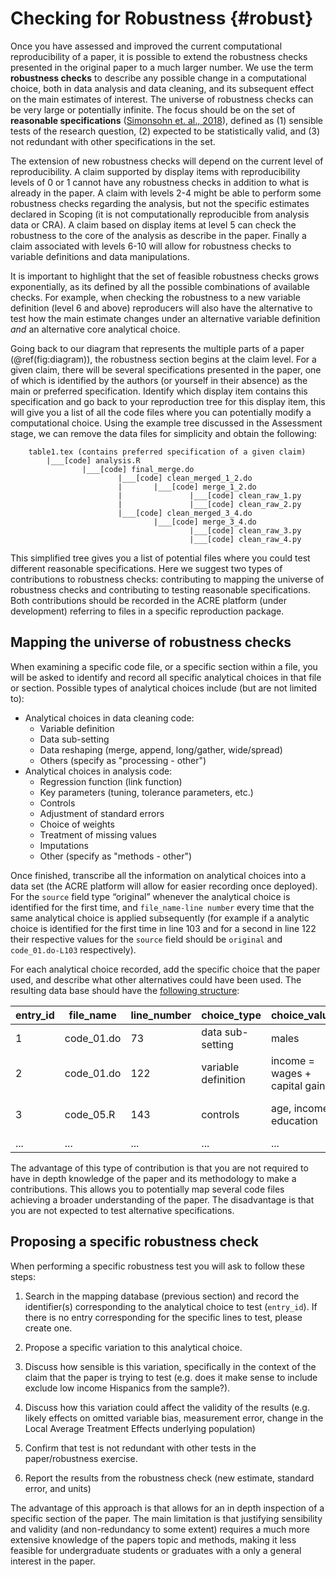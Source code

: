 # Checking for Robustness {#robust}

Once you have assessed and improved the current computational reproducibility of a paper, it is possible to extend the robustness checks presented in the original paper to a much larger number. We use the term **robustness checks** to describe any possible change in a computational choice, both in data analysis and data cleaning, and its subsequent effect on the main estimates of interest. The universe of robustness checks can be very large or potentially infinite. The focus should be on the set of **reasonable specifications** ([Simonsohn et. al., 2018](https://urisohn.com/sohn_files/wp/wordpress/wp-content/uploads/Paper-Specification-curve-2018-11-02.pdf)), defined as (1) sensible tests of the research question, (2) expected to be statistically valid, and (3) not redundant with other specifications in the set.

The extension of new robustness checks will depend on the current level of reproducibility. A claim supported by display items with reproducibility levels of 0 or 1 cannot have any robustness checks in addition to what is already in the paper. A claim with levels 2-4 might be able to perform some robustness checks regarding the analysis, but not the specific estimates declared in Scoping (it is not computationally reproducible from analysis data or CRA). A claim based on display items at level 5 can check the robustness to the core of the analysis as describe in the paper. Finally a claim associated with levels 6-10 will allow for robustness checks to variable definitions and data manipulations. 

It is important to highlight that the set of feasible robustness checks grows exponentially, as its defined by all the possible combinations of available checks. For example, when checking the robustness to a new variable definition (level 6 and above) reproducers will also have the alternative to test how the main estimate changes under an alternative variable definition *and* an alternative core analytical choice. 

Going back to our diagram that represents the multiple parts of a paper (\@ref(fig:diagram)), the robustness section begins at the claim level. For a given claim, there will be several specifications presented in the paper, one of which is identified by the authors (or yourself in their absence) as the main or preferred specification. Identify which display item contains this specification and go back to your reproduction tree for this display item, this will give you a list of all the code files where you can potentially modify a computational choice. Using the example tree discussed in the Assessment stage, we can remove the data files for simplicity and obtain the following: 
<!-- Emma: add reference to label in assessment stage-->

        table1.tex (contains preferred specification of a given claim)
            |___[code] analysis.R
                    |___[code] final_merge.do
                            |___[code] clean_merged_1_2.do
                            |       |___[code] merge_1_2.do
                            |               |___[code] clean_raw_1.py
                            |               |___[code] clean_raw_2.py
                            |___[code] clean_merged_3_4.do
                                    |___[code] merge_3_4.do
                                            |___[code] clean_raw_3.py
                                            |___[code] clean_raw_4.py
                                            
This simplified tree gives you a list of potential files where you could test different reasonable specifications. Here we suggest two types of contributions to robustness checks: contributing to mapping the universe of robustness checks and contributing to testing reasonable specifications. Both contributions should be recorded in the ACRE platform (under development) referring to files in a specific reproduction package. 

## Mapping the universe of robustness checks

When examining a specific code file, or a specific section within a file, you will be asked to identify and record all specific analytical choices in that file or section. Possible types of analytical choices include (but are not limited to):  

- Analytical choices in data cleaning code:
  - Variable definition  
  - Data sub-setting  
  - Data reshaping (merge, append, long/gather, wide/spread)  
  - Others (specify as "processing - other")
- Analytical choices in analysis code:   
   - Regression function (link function)  
   - Key parameters (tuning, tolerance parameters, etc.)  
   - Controls  
   - Adjustment of standard errors  
   - Choice of weights  
   - Treatment of missing values  
   - Imputations
   - Other (specify as "methods - other")    

Once finished, transcribe all the information on analytical choices into a data set (the ACRE platform will allow for easier recording once deployed). For the `source` field type “original” whenever the analytical choice is identified for the first time, and  `file_name-line number` every time that the same analytical choice is applied subsequently (for example if a analytic choice is identified for the first time in line 103 and for a second in line 122 their respective values for the `source` field should be `original` and `code_01.do-L103` respectively).

For each analytical choice recorded, add the specific choice that the paper used, and describe what other alternatives could have been used. The resulting data base should have the [following structure](https://docs.google.com/spreadsheets/d/1nZuJSHswbZgaaIfBcyIUGPwG-WIP8zE1Oambud-WoDc/edit?usp=sharing):

|entry_id| file_name  | line_number | choice_type         | choice_value                   | choice_range                  | Source              |
|--------|------------|-------------|---------------------|--------------------------------|-------------------------------|---------------------|
|   1    | code_01.do | 73          | data sub-setting    | males                          | males, female,                | original            |
|   2    | code_01.do | 122         | variable definition | income = wages + capital gains | wages, capital gains, gifts   | "code_01.do-L103"   |
|   3    | code_05.R  | 143         | controls            | age, income, education         | age, income, education, region| original            |
| ...    | ...        | ...         | ...                 | ...                            | ...                           | ...                 |

The advantage of this type of contribution is that you are not required to have in depth knowledge of the paper and its methodology to make a contributions. This allows you to potentially map several code files achieving a broader understanding of the paper. The disadvantage is that you are not expected to test alternative specifications. 

## Proposing a specific robustness check

When performing a specific robustness test you will ask to follow these steps: 

1. Search in the mapping database (previous section) and record the identifier(s) corresponding to the analytical choice to test (`entry_id`). If there is no entry corresponding for the specific lines to test, please create one. 

2. Propose a specific variation to this analytical choice. 

3. Discuss how sensible is this variation, specifically in the context of the claim that the paper is trying to test (e.g. does it make sense to include exclude low income Hispanics from the sample?). 

4. Discuss how this variation could affect the validity of the results (e.g. likely effects on omitted variable bias, measurement error, change in the Local Average Treatment Effects underlying population) 

5. Confirm that test is not redundant with other tests in the paper/robustness exercise. 

6. Report the results from the robustness check (new estimate, standard error, and units)


The advantage of this approach is that allows for an in depth inspection of a specific section of the paper. The main limitation is that justifying sensibility and validity (and non-redundancy to some extent) requires a much more extensive knowledge of the papers topic and methods, making it less feasible for undergraduate students or graduates with a only a general interest in the paper. 


<!--
## Test the robustness of results  

Test the robustness of results to alternative (sensible) specifications

  - Specification curves: DESCRIBE. 
  - Jackknife the preferred estimate: DESCRIBE.  
  - Use ML to select among excoriates: DESCRIBE.    
-->
 


